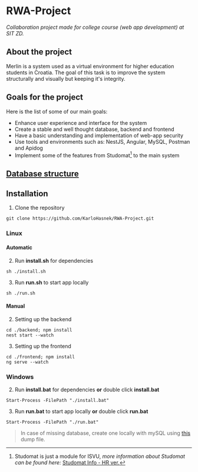 # RWA-Project
*Collaboration project made for college course (web app development) at SIT ZD.*

## About the project
Merlin is a system used as a virtual environment for higher education students in Croatia.
The goal of this task is to improve the system structurally and visually but keeping it's integrity.

## Goals for the project
Here is the list of some of our main goals:
- Enhance user experience and interface for the system
- Create a stable and well thought database, backend and frontend
- Have a basic understanding and implementation of web-app security
- Use tools and environments such as: NestJS, Angular, MySQL, Postman and Apidog
- Implement some of the features from Studomat[^1] to the main system



[^1]: Studomat is just a module for ISVU, *more information about Studomat can be found here:* [Studomat Info - HR ver.](https://isvu.ffzg.unizg.hr/sto-je-studomat/)

## [Database structure](database.md)

## Installation
1. Clone the repository
```
git clone https://github.com/KarloHasnek/RWA-Project.git
```
### Linux
#### Automatic
2. Run **install.sh** for dependencies
```
sh ./install.sh
```
3. Run **run.sh** to start app locally
```
sh ./run.sh
```
#### Manual
2. Setting up the backend
```
cd ./backend; npm install
nest start --watch
```
3. Setting up the frontend
```
cd ./frontend; npm install
ng serve --watch
```
### Windows
2. Run **install.bat** for dependencies **or** double click **install.bat**
```
Start-Process -FilePath "./install.bat"
```

3. Run **run.bat** to start app locally **or** double click **run.bat**
```
Start-Process -FilePath "./run.bat"
```


>In case of missing database, create one locally with mySQL using [this](dump-mock.sql) dump file.
